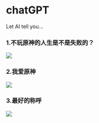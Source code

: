 # chatGPT

Let AI tell you...

### 1.不玩原神的人生是不是失败的？

![](https://github.com/DreamingCats/GenshitJokes/raw/main/genshitjokes/chatGPT/不玩原神的人生是不是失败的？.jpg)

### 2.我爱原神

![](https://github.com/DreamingCats/GenshitJokes/raw/main/genshitjokes/chatGPT/我爱原神.jpg)

### 3.最好的称呼    

![](https://github.com/DreamingCats/GenshitJokes/raw/main/genshitjokes/chatGPT/最好的称呼.jpg)